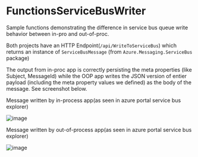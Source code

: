 # FunctionsServiceBusWriter
Sample functions demonstrating the difference in service bus queue write behavior between in-pro and out-of-proc.

Both projects have an HTTP Endpoint(`/api/WriteToServiceBus`) which returns an instance of `ServiceBusMessage` (from `Azure.Messaging.ServiceBus` package)

The output from in-proc app is correctly persisting the meta properties (like Subject, MessageId) while the OOP app writes the JSON version of entier payload (including the meta property values we defined) as the body of the message.
See screenshot below.

Message written by in-process app(as seen in azure portal service bus explorer)

![image](https://user-images.githubusercontent.com/144469/142087642-b3ec93d8-9305-4d8f-ab04-02f9566a5a71.png)

Message written by out-of-process app(as seen in azure portal service bus explorer)

![image](https://user-images.githubusercontent.com/144469/142087680-a1340530-186b-41f4-aa8b-a1f3b6820224.png)

